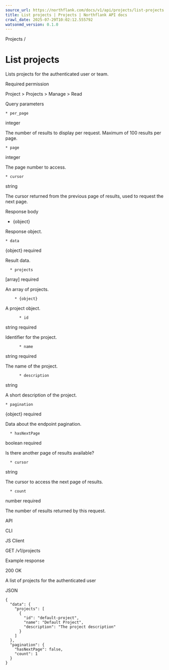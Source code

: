 ```yaml
---
source_url: https://northflank.com/docs/v1/api/projects/list-projects
title: List projects | Projects | Northflank API docs
crawl_date: 2025-07-29T10:02:12.555792
watsonmd_version: 0.1.0
---
```


Projects / 

# List projects

Lists projects for the authenticated user or team.

Required permission

Project > Projects > Manage > Read

Query parameters

    * per_page

integer

The number of results to display per request. Maximum of 100 results per page.

    * page

integer

The page number to access.

    * cursor

string

The cursor returned from the previous page of results, used to request the next page.




Response body

  * {object}

Response object.

    * data

{object} required

Result data.

      * projects

[array] required

An array of projects.

        * {object}

A project object.

          * id

string required

Identifier for the project.

          * name

string required

The name of the project.

          * description

string

A short description of the project.

    * pagination

{object} required

Data about the endpoint pagination.

      * hasNextPage

boolean required

Is there another page of results available?

      * cursor

string

The cursor to access the next page of results.

      * count

number required

The number of results returned by this request.




API

CLI

JS Client

GET /v1/projects

Example response

200 OK

A list of projects for the authenticated user

JSON
    
    
    {
      "data": {
        "projects": [
          {
            "id": "default-project",
            "name": "Default Project",
            "description": "The project description"
          }
        ]
      },
      "pagination": {
        "hasNextPage": false,
        "count": 1
      }
    }